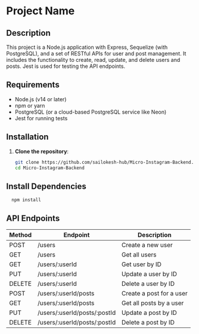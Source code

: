 # Project Name

## Description
This project is a Node.js application with Express, Sequelize (with PostgreSQL), and a set of RESTful APIs for user and post management. It includes the functionality to create, read, update, and delete users and posts. Jest is used for testing the API endpoints.

## Requirements
- Node.js (v14 or later)
- npm or yarn
- PostgreSQL (or a cloud-based PostgreSQL service like Neon)
- Jest for running tests

## Installation

1. **Clone the repository**:
   ```bash
   git clone https://github.com/sailokesh-hub/Micro-Instagram-Backend.git
   cd Micro-Instagram-Backend

## Install Dependencies

      npm install

## API Endpoints

| Method | Endpoint                         | Description                  |
|--------|----------------------------------|------------------------------|
| POST   | /users                           | Create a new user            |
| GET    | /users                           | Get all users                |
| GET    | /users/:userId                   | Get user by ID               |
| PUT    | /users/:userId                   | Update a user by ID          |
| DELETE | /users/:userId                   | Delete a user by ID          |
| POST   | /users/:userId/posts             | Create a post for a user     |
| GET    | /users/:userId/posts             | Get all posts by a user      |
| PUT    | /users/:userId/posts/:postId     | Update a post by ID          |
| DELETE | /users/:userId/posts/:postId     | Delete a post by ID          |


